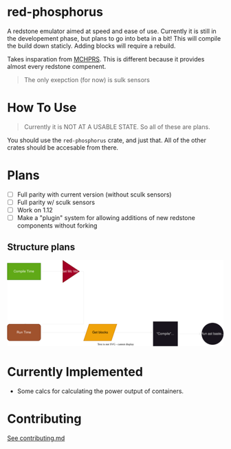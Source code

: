 # red-phosphorus
A redstone emulator aimed at speed and ease of use. Currently it is still in the developement phase, but plans to go into beta in a bit!
This will compile the build down staticly. Adding blocks will require a rebuild.

Takes insparation from [MCHPRS](https://github.com/MCHPR/MCHPRS). This is different because it provides almost every redstone compenent.
> The only exepction (for now) is sulk sensors

# How To Use
> Currently it is NOT AT A USABLE STATE. So all of these are plans.

You should use the `red-phosphorus` crate, and just that. All of the other crates should be accesable from there.

# Plans
- [ ] Full parity with current version (without sculk sensors)
- [ ] Full parity w/ sculk sensors
- [ ] Work on 1.12
- [ ] Make a "plugin" system for allowing additions of new redstone components without forking

## Structure plans
![](/Structure.drawio.svg)

# Currently Implemented
- Some calcs for calculating the power output of containers.

# Contributing
[See contributing.md](/contributing.md)

